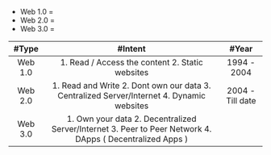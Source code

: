 * Web 1.0 = 
* Web 2.0 = 
* Web 3.0 = 


| #Type  | #Intent |#Year |
| :---: | :---: | :---: |
| Web 1.0  |1. Read / Access the content 2. Static websites |1994 - 2004 |
| Web 2.0 | 1. Read and Write 2. Dont own our data 3. Centralized Server/Internet 4. Dynamic websites | 2004 - Till date |
| Web 3.0 | 1. Own your data 2. Decentralized Server/Internet 3. Peer to Peer Network 4. DApps ( Decentralized Apps )| |
